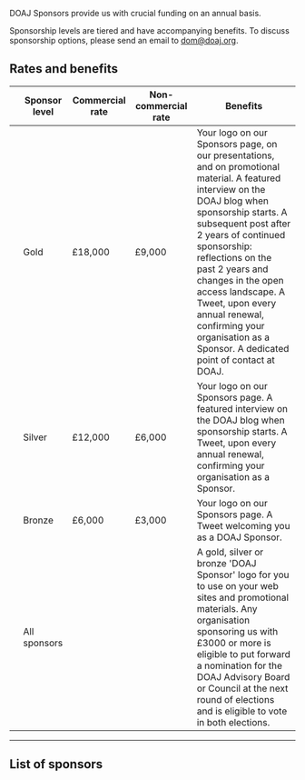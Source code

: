 DOAJ Sponsors provide us with crucial funding on an annual basis.

Sponsorship levels are tiered and have accompanying benefits. To discuss sponsorship options, please send an email to [dom@doaj.org](mailto:dom@doaj.org).

## Rates and benefits

|   | Sponsor level | Commercial rate | Non-commercial rate | Benefits                                                                                                                                                                                                                                                                                                                                                                                                                                                                     |
|---|---------------|-----------------|---------------------|------------------------------------------------------------------------------------------------------------------------------------------------------------------------------------------------------------------------------------------------------------------------------------------------------------------------------------------------------------------------------------------------------------------------------------------------------------------------------|
|   | Gold          | £18,000         | £9,000              | Your logo on our Sponsors page, on our presentations, and on promotional material.  A featured interview on the DOAJ blog when sponsorship starts. A subsequent post after 2 years of continued sponsorship: reflections on the past 2 years and changes in the open access landscape.  A Tweet, upon every annual renewal, confirming your organisation as a Sponsor.  A dedicated point of contact at DOAJ. |
|   | Silver        | £12,000         | £6,000              | Your logo on our Sponsors page.  A featured interview on the DOAJ blog when sponsorship starts.  A Tweet, upon every annual renewal, confirming your organisation as a Sponsor.                                                                                                                                                                                                                                                        |
|   | Bronze        | £6,000          | £3,000              | Your logo on our Sponsors page.  A Tweet welcoming you as a DOAJ Sponsor.                                                                                                                                                                                                                                                                                                                                                                                                    |
|   | All sponsors  |                 |                     | A gold, silver or bronze 'DOAJ Sponsor' logo for you to use on your web sites and promotional materials.  Any organisation sponsoring us with £3000 or more is eligible to put forward a nomination for the DOAJ Advisory Board or Council at the next round of elections and is eligible to vote in both elections.                                                                                                                                                         |

---

## List of sponsors
